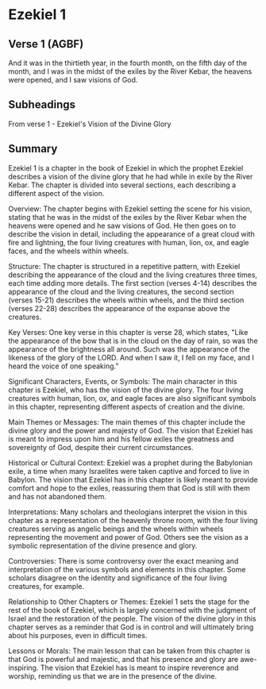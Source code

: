 # Ezekiel 1

## Verse 1 (AGBF)

And it was in the thirtieth year, in the fourth month, on the fifth day of the month, and I was in the midst of the exiles by the River Kebar, the heavens were opened, and I saw visions of God.

## Subheadings

From verse 1 - Ezekiel's Vision of the Divine Glory

## Summary

Ezekiel 1 is a chapter in the book of Ezekiel in which the prophet Ezekiel describes a vision of the divine glory that he had while in exile by the River Kebar. The chapter is divided into several sections, each describing a different aspect of the vision.

Overview:
The chapter begins with Ezekiel setting the scene for his vision, stating that he was in the midst of the exiles by the River Kebar when the heavens were opened and he saw visions of God. He then goes on to describe the vision in detail, including the appearance of a great cloud with fire and lightning, the four living creatures with human, lion, ox, and eagle faces, and the wheels within wheels.

Structure:
The chapter is structured in a repetitive pattern, with Ezekiel describing the appearance of the cloud and the living creatures three times, each time adding more details. The first section (verses 4-14) describes the appearance of the cloud and the living creatures, the second section (verses 15-21) describes the wheels within wheels, and the third section (verses 22-28) describes the appearance of the expanse above the creatures.

Key Verses:
One key verse in this chapter is verse 28, which states, "Like the appearance of the bow that is in the cloud on the day of rain, so was the appearance of the brightness all around. Such was the appearance of the likeness of the glory of the LORD. And when I saw it, I fell on my face, and I heard the voice of one speaking."

Significant Characters, Events, or Symbols:
The main character in this chapter is Ezekiel, who has the vision of the divine glory. The four living creatures with human, lion, ox, and eagle faces are also significant symbols in this chapter, representing different aspects of creation and the divine.

Main Themes or Messages:
The main themes of this chapter include the divine glory and the power and majesty of God. The vision that Ezekiel has is meant to impress upon him and his fellow exiles the greatness and sovereignty of God, despite their current circumstances.

Historical or Cultural Context:
Ezekiel was a prophet during the Babylonian exile, a time when many Israelites were taken captive and forced to live in Babylon. The vision that Ezekiel has in this chapter is likely meant to provide comfort and hope to the exiles, reassuring them that God is still with them and has not abandoned them.

Interpretations:
Many scholars and theologians interpret the vision in this chapter as a representation of the heavenly throne room, with the four living creatures serving as angelic beings and the wheels within wheels representing the movement and power of God. Others see the vision as a symbolic representation of the divine presence and glory.

Controversies:
There is some controversy over the exact meaning and interpretation of the various symbols and elements in this chapter. Some scholars disagree on the identity and significance of the four living creatures, for example.

Relationship to Other Chapters or Themes:
Ezekiel 1 sets the stage for the rest of the book of Ezekiel, which is largely concerned with the judgment of Israel and the restoration of the people. The vision of the divine glory in this chapter serves as a reminder that God is in control and will ultimately bring about his purposes, even in difficult times.

Lessons or Morals:
The main lesson that can be taken from this chapter is that God is powerful and majestic, and that his presence and glory are awe-inspiring. The vision that Ezekiel has is meant to inspire reverence and worship, reminding us that we are in the presence of the divine.